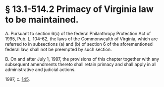 # § 13.1-514.2 Primacy of Virginia law to be maintained.

<p>A. Pursuant to section 6(c) of the federal Philanthropy Protection Act of 1995, Pub. L. 104-62, the laws of the Commonwealth of Virginia, which are referred to in subsections (a) and (b) of section 6 of the aforementioned federal law, shall not be preempted by such section.</p><p>B. On and after July 1, 1997, the provisions of this chapter together with any subsequent amendments thereto shall retain primacy and shall apply in all administrative and judicial actions.</p><p>1997, c. <a href='http://lis.virginia.gov/cgi-bin/legp604.exe?971+ful+CHAP0145'>145</a>.</p>